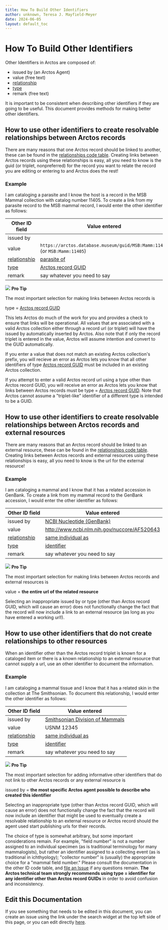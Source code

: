 ```yaml
---
title: How To Build Other Identifiers
author: unknown, Teresa J. Mayfield-Meyer
date: 2024-06-05
layout: default_toc
---
```


# How To Build Other Identifiers

Other Identifiers in Arctos are composed of:

 - issued by (an Arctos Agent)
 - value (free text)
 - [relationship](https://arctos.database.museum/info/ctDocumentation.cfm?table=ctid_references)
 - [type](http://arctos.database.museum/info/ctDocumentation.cfm?table=CTCOLL_OTHER_ID_TYPE)
 - remark (free text) 

It is important to be consistent when describing other identifiers if they are going to be useful. This document provides methods for making better other identifiers.

## How to use other identifiers to create resolvable relationships between Arctos records

There are many reasons that one Arctos record should be linked to another, these can be found in the [relationships code table](https://arctos.database.museum/info/ctDocumentation.cfm?table=ctid_references). Creating links between Arctos records using these relationships is easy, all you need to know is the guid (or triplet, nonpreferred) for the record you want to relate the record you are editing or entering to and Arctos does the rest!

### Example

I am cataloging a parasite and I know the host is a record in the MSB Mammal collection with catalog number 11405. To create a link from my parasite record to the MSB mammal record, I would enter the other identifier as follows:

Other ID field | Value entered 
 -- | -- 
issued by | 
value |  ``https://arctos.database.museum/guid/MSB:Mamm:11405`` (or ``MSB:Mamm:11405``)
[relationship](https://arctos.database.museum/info/ctDocumentation.cfm?table=ctid_references) | [parasite of](https://arctos.database.museum/info/ctDocumentation.cfm?table=ctid_references#parasite_of) 
[type](http://arctos.database.museum/info/ctDocumentation.cfm?table=CTCOLL_OTHER_ID_TYPE) | [Arctos record GUID](https://arctos.database.museum/info/ctDocumentation.cfm?table=ctcoll_other_id_type#arctos_record_guid) 
remark | say whatever you need to say 

![](https://raw.Githubusercontent.com/ArctosDB/documentation-wiki/gh-pages/tutorial_images/Bear%20Pro.jpg) **Pro Tip**

   The most important selection for making links between Arctos records is

   type = [Arctos record GUID](https://arctos.database.museum/info/ctDocumentation.cfm?table=ctcoll_other_id_type#arctos_record_guid)

   This lets Arctos do much of the work for you and provides a check to ensure that links will be operational. All values that are associated with a valid Arctos collection either through a record url (or triplet) will have the issued by automatically inserted by Arctos. Also note that if only the record triplet is entered in the value, Arctos will assume intention and convert to the GUID automatically.

If you enter a value that does not match an existing Arctos collection's prefix, you will recieve an error as Arctos lets you know that all other identifiers of type [Arctos record GUID](https://arctos.database.museum/info/ctDocumentation.cfm?table=ctcoll_other_id_type#arctos_record_guid) must be included in an existing Arctos collection.

If you attempt to enter a valid Arctos record url using a type other than Arctos record GUID, you will receive an error as Arctos lets you know that links between Arctos records must be type = [Arctos record GUID](https://arctos.database.museum/info/ctDocumentation.cfm?table=ctcoll_other_id_type#arctos_record_guid). Note that Arctos cannot assume a "triplet-like" identifier of a different type is intended to be a GUID.

## How to use other identifiers to create resolvable relationships between Arctos records and external resources

There are many reasons that an Arctos record should be linked to an external resource, these can be found in the [relationships code table](https://arctos.database.museum/info/ctDocumentation.cfm?table=ctid_references). Creating links between Arctos records and external resources using these relationships is easy, all you need to know is the url for the external resource!

### Example

I am cataloging a mammal and I know that it has a related accession in GenBank. To create a link from my mammal record to the GenBank accession, I would enter the other identifier as follows:

Other ID field | Value entered 
 -- | -- 
issued by | [NCBI Nucleotide (GenBank)](https://arctos.database.museum/agent/21349032)
value | http://www.ncbi.nlm.nih.gov/nuccore/AF520643
[relationship](https://arctos.database.museum/info/ctDocumentation.cfm?table=ctid_references) | [same individual as](https://arctos.database.museum/info/ctDocumentation.cfm?table=ctid_references#same_individual_as) 
[type](http://arctos.database.museum/info/ctDocumentation.cfm?table=CTCOLL_OTHER_ID_TYPE) | [identifier](https://arctos.database.museum/info/ctDocumentation.cfm?table=ctcoll_other_id_type#identifier) 
remark | say whatever you need to say 

![](https://raw.Githubusercontent.com/ArctosDB/documentation-wiki/gh-pages/tutorial_images/Bear%20Pro.jpg) **Pro Tip**

   The most important selection for making links between Arctos records and external resources is

   value = **the entire url of the related resource**

   Selecting an inappropriate issued by or type (other than Arctos record GUID, which will cause an error) does not functionally change the fact that the record will now include a link to an external resource (as long as you have entered a working url!).

## How to use other identifiers that do not create relationships to other resources

When an identifier other than the Arctos record triplet is known for a cataloged item or there is a known relationship to an external resource that cannot supply a url, use an other identifier to document the information.

### Example

I am cataloging a mammal tissue and I know that it has a related skin in the collection at The Smithsonian. To document this relationship, I would enter the other identifier as follows:

Other ID field | Value entered 
 -- | -- 
issued by | [Smithsonian Division of Mammals](https://arctos.database.museum/agent/21347824)
value | USNM 12345
[relationship](https://arctos.database.museum/info/ctDocumentation.cfm?table=ctid_references) | [same individual as](https://arctos.database.museum/info/ctDocumentation.cfm?table=ctid_references#same_individual_as) 
[type](http://arctos.database.museum/info/ctDocumentation.cfm?table=CTCOLL_OTHER_ID_TYPE) | [identifier](https://arctos.database.museum/info/ctDocumentation.cfm?table=ctcoll_other_id_type#identifier) 
remark | say whatever you need to say 

![](https://raw.Githubusercontent.com/ArctosDB/documentation-wiki/gh-pages/tutorial_images/Bear%20Pro.jpg) **Pro Tip**

   The most important selection for adding informative other identifiers that do not link to other Arctos records or any external resource is

   issued by = **the most specific Arctos agent possible to describe who created this identifier**

Selecting an inappropriate type (other than Arctos record GUID, which will cause an error) does not functionally change the fact that the record will now include an identifier that might be used to eventually create a resolvable relationship to an external resource or Arctos record should the agent used start publishing urls for their records. 

The choice of type is somewhat arbitrary, but some important considerations remain. For example, "field number" is not a number assigned to an individual specimen (as is traditional terminology for many mammalogists), but rather an identifier assigned to a collecting event (as is traditional in ichthyology); "collector number" is (usually) the appropriate choice for a "mammal field number." Please consult the documentation in the other ID code table, and [file an Issue](https://github.com/ArctosDB/arctos/issues/new) if any questions remain. **The Arctos technical team strongly recommends using type = identifier for any identifier other than Arctos record GUIDs** in order to avoid confusion and inconsistency.

## Edit this Documentation

If you see something that needs to be edited in this document, you can create an issue using the link under the search widget at the top left side of this page, or you can edit directly <a href="https://github.com/ArctosDB/documentation-wiki/edit/gh-pages/_how_to/How-to-choose-the-proper-other-identifier-type.markdown" target="_blank">here</a>.
